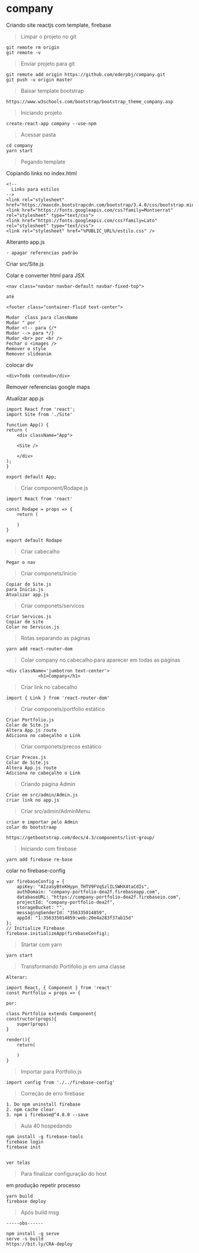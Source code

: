 # company
Criando site reactjs com template, firebase

>Limpar o projeto no git

    git remote rm origin
    git remote -v

>Enviar projeto para git

    git remote add origin https://github.com/ederpbj/company.git
    git push -u origin master


>Baixar template bootstrap

	https://www.w3schools.com/bootstrap/bootstrap_theme_company.asp
    

>Iniciando projeto

	create-react-app company --use-npm

>Acessar pasta

    cd company
    yarn start

>Pegando template

Copiando links no index.html

    <!--
      Links para estilos
    -->
    <link rel="stylesheet" href="https://maxcdn.bootstrapcdn.com/bootstrap/3.4.0/css/bootstrap.min.css">
    <link href="https://fonts.googleapis.com/css?family=Montserrat" rel="stylesheet" type="text/css">
    <link href="https://fonts.googleapis.com/css?family=Lato" rel="stylesheet" type="text/css">
    <link rel="stylesheet" href="%PUBLIC_URL%/estilo.css" /> 

Alteranto app.js

    - apagar referencias padrão

Criar src/Site.js

Colar e converter html para JSX

    <nav class="navbar navbar-default navbar-fixed-top">

    até

    <footer class="container-fluid text-center">

    Mudar  class para className
    Mudar " por '
    Mudar <!-- para {/*
    Mudar --> para */}
    Mudar <br> por <br />
    Fechar o <images />
    Remover o style
    Remover slideanim

colocar div

    <div>Todo conteudo</div>

Remover referencias google maps

Atualizar app.js

    import React from 'react';
    import Site from './Site'

    function App() {
    return (
        <div className="App">

        <Site />
                
        </div>
    );
    }

    export default App;


>Criar component/Rodape.js

    import React from 'react'

    const Rodape = props => {
        return (
            
        )
    }

    export default Rodape

>Criar cabecalho

    Pegar o nav

>Criar componets/Inicio

    Copiar do Site.js 
    para Inicio.js
    Atualizar app.js

>Criar componets/servicos

    Criar Servicos.js
    Copiar de site 
    Colar no Servicos.js

>Rotas separando as páginas

    yarn add react-router-dom

>Colar company no cabecalho para aparecer em todas as páginas

    <div className='jumbotron text-center'>
                <h1>Company</h1> 

>Criar link no cabecalho

    import { Link } from 'react-router-dom'

>Criar componets/portfolio estático

    Criar Portfolio.js
    Colar de Site.js
    Altera App.js route
    Adiciona no cabeçalho o Link

>Criar componets/precos estático

    Criar Precos.js
    Colar de Site.js
    Altera App.js route
    Adiciona no cabeçalho o Link

>Criando página Admin

    Criar em src/admin/Admin.js
    criar link no app.js

>Criar src/admin/AdminMenu

    criar e importar pelo Admin
    colar do bootstraap

    https://getbootstrap.com/docs/4.3/components/list-group/

>Iniciando com firebase

    yarn add firebase re-base

colar no firebase-config

    var firebaseConfig = {
        apiKey: "AIzaSyBteKHypn_THTV9FVq5zlILSWHX4taCdIs",
        authDomain: "company-portfolio-dea2f.firebaseapp.com",
        databaseURL: "https://company-portfolio-dea2f.firebaseio.com",
        projectId: "company-portfolio-dea2f",
        storageBucket: "",
        messagingSenderId: "356335014859",
        appId: "1:356335014859:web:20e4a283f37ab15d"
    };
    // Initialize Firebase
    firebase.initializeApp(firebaseConfig);


>Startar com yarn

    yarn start

>Transformando Portifolio.js em uma classe

    Alterar:

    import React, { Component } from 'react'
    const Portfolio = props => {

    por:

    class Portfolio extends Component{
    constructor(props){
        super(props)
    }

    render(){
        return(
            
        )
    }

>Importar para Portfolio.js


    import config from './../firebase-config'

>Correção de erro firebase

    1. Do npm uninstall firebase
    2. npm cache clear
    3. npm i firebase@^4.8.0 --save

>Aula 40 hospedando

    npm install -g firebase-tools
    firebase login
    firebase init
    

    ver telas

>Para finalizar configuração do host

em produção repetir processo

    yarn build
    firebase deploy



>Após build msg

    -----obs------
    
    npm install -g serve
    serve -s build
    https://bit.ly/CRA-deploy